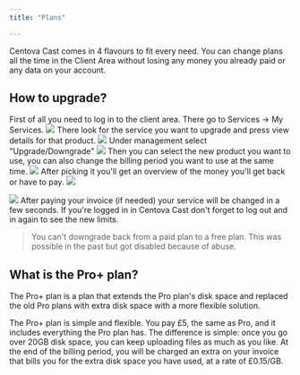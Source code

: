 ```yaml
---
title: "Plans"

---
```

Centova Cast comes in 4 flavours to fit every need. You can change plans all the time in the Client Area without losing any money you already paid or any data on your account.

## How to upgrade?

First of all you need to log in to the client area. There go to Services -> My Services.
![](https://images.shoutca.st/2E9EGbTGT9WK2B1UBX7U_Schermafbeelding%202015-10-21%20om%2011.03.40.png)
There look for the service you want to upgrade and press view details for that product.
![](https://images.shoutca.st/3jqFSFRUSwiAtzHW6XGQ_Schermafbeelding%202015-10-21%20om%2011.03.50.png)
Under management select "Upgrade/Downgrade"
![](https://images.shoutca.st/0pKREmnNQfWeUyD8Z1sg_Schermafbeelding%202015-10-21%20om%2011.04.03.png)
Then you can select the new product you want to use, you can also change the billing period you want to use at the same time.
![](https://images.shoutca.st/y3Ckm6h9TMuBlTYtbVuz_Schermafbeelding%202015-10-21%20om%2011.06.00.png)
After picking it you'll get an overview of the money you'll get back or have to pay. 
![](https://images.shoutca.st/QlasqiDER8CPuRqk0Nl3_Schermafbeelding%202015-10-21%20om%2011.06.08.png)

![](https://images.shoutca.st/nGf4sdP8Qt2amXzWaNRv_Schermafbeelding%202015-10-21%20om%2011.06.20.png)
After paying your invoice (if needed) your service will be changed in a few seconds. If you're logged in in Centova Cast don't forget to log out and in again to see the new limits. 
> You can't downgrade back from a paid plan to a free plan. This was possible in the past but got disabled because of abuse.


## What is the Pro+ plan?

The Pro+ plan is a plan that extends the Pro plan's disk space and replaced the old Pro plans with extra disk space with a more flexible solution.

The Pro+ plan is simple and flexible. You pay £5, the same as Pro, and it includes everything the Pro plan has. The difference is simple: once you go over 20GB disk space, you can keep uploading files as much as you like. At the end of the billing period, you will be charged an extra on your invoice that bills you for the extra disk space you have used, at a rate of £0.15/GB.
